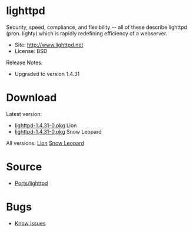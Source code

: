 

# lighttpd #

Security, speed, compliance, and flexibility -- all of these describe lighttpd (pron. lighty) which is rapidly redefining efficiency of a webserver.

  * Site: http://www.lighttpd.net
  * License: BSD

Release Notes:
  * Upgraded to version 1.4.31


# Download #

Latest version:
  * [lighttpd-1.4.31-0.pkg](http://code.google.com/p/rudix/downloads/detail?name=lighttpd-1.4.31-0.pkg) Lion
  * [lighttpd-1.4.31-0.pkg](http://code.google.com/p/rudix-snowleopard/downloads/detail?name=lighttpd-1.4.31-0.pkg) Snow Leopard

All versions: [Lion](http://code.google.com/p/rudix/downloads/list?q=lighttpd) [Snow Leopard](http://code.google.com/p/rudix-snowleopard/downloads/list?q=lighttpd)

# Source #
  * [Ports/lighttpd](http://code.google.com/p/rudix/source/browse/Ports/lighttpd)

# Bugs #
  * [Know issues](http://code.google.com/p/rudix/issues/list?q=lighttpd)
